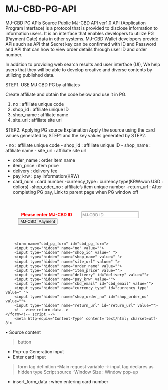 

# MJ-CBD-PG-API
MJ-CBD PG APIs Source
Public MJ-CBD API ver1.0 
<Overview>
API (Application Program Interface) is a protocol that is provided to disclose information to information users. 
It is an interface that enables developers to utilize PG (Payment Gate) data in other systems. 
MJ-CBD Wallet developers provide APIs such as API that Secret key can be confirmed with ID and Password and 
API that can how to view order details through user ID and order number.

<Purpose>
In addition to providing web search results and user interface (UI), 
We help users that they will be able to develop creative and diverse contents by utilizing published data.



STEP1. USE MJ CBD PG by affiliates

Create affiliate and obtain the code below and use it in PG.
1) no : affiliate unique code
2) shop_id : affiliate unique ID
3) shop_name : affiliate name
4) site_url : affiliate site url 


STEP2. Applying PG source
Explanation
Apply the source using the card values generated by STEP1 and the key values generated by STEP2.

<Main request variable>
- no : affiliate unique code
- shop_id : affiliate unique ID
- shop_name : affiliate name
- site_url : affiliate site url 

- order_name : order item name
- item_price : item price
- delivery : delivery fee
- pay_krw : pay information(KRW)
- card_num : card number
-currency_type : currency type(KRW:won USD : dollors)
-shop_oder_no : affiliate’s item unique number
-return_url : After completing PG pay, Link to parent page when PG window off


<Related Source>
<!--버튼 html -->
<div class="table-responsive text-center" style='padding:40px;'>
<span  style='color:#ff0000;font-weight:700;margin-right:15px;padding:10px;'> 
Please enter  MJ-CBD   ID</span>
<input type="text" name="od_cbd_email" id="od_cbd_email" class="peps_input"  required placeholder="MJ-CBD ID" onchange="insert_form_data(this.value);" required >
<input type="button" value="MJ-CBD  Payment" id="btn_order2" onclick="windowSize()" class="peps_btn" style="display:''">
</div>

<!-- form html-->
        <form name="cbd_pg_form" id="cbd_pg_form">
        <input type="hidden" name="no" value="">
        <input type="hidden" name="shop_id" value=" ">
        <input type="hidden" name="shop_name" value=" ">
        <input type="hidden" name="site_url" value=" ">
        <input type="hidden" name="order_name" value="">
        <input type="hidden" name="item_price" value="">
        <input type="hidden" name="delivery" id="delivery" value="">
        <input type="hidden" name="pay_krw" value="">
        <input type="hidden" name="cbd_email" id="cbd_email" value="">
        <input type="hidden" name="currency_type" id="currency_type" value=" ">
        <input type="hidden" name="shop_order_no" id="shop_order_no" value="">
        <input type="hidden" name="return_url" id="return_url" value="">
        <!-- view return data-->
    </form><!-- script -->
        <meta http-equiv='Content-Type' content='text/html; charset=utf-8'>
<script>
        function windowSize() {
             var myForm = document.cbd_pg_form;
             window.open("","cbd_pg_form","toolbar=no, width=700, height=680, directories=no, status=no,    scrollorbars=no, resizable=no");
//             myForm.action ="https://pg.mj-cbd.tech/?gap=pg/card_pg";
             myForm.action ="https://pg.goodpay.io/?gap=pg/card_pg";
             myForm.method="post";
             myForm.target="cbd_pg_form";
             myForm.submit();
        }

        function insert_form_data(data_abc) {
                $('#cbd_email').val(data_abc);
        }
    </script>


•	Source content
>button 
 - Pop-up Generation input 
 - Enter card input
>form tag definition
 -Main request variable -> input tag declares as hidden type
>Script source
 -Window Size : Window pop-up
 - insert_form_data : when entering card number
